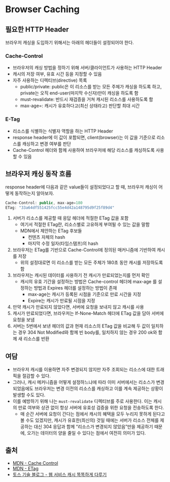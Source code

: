 # Browser Caching

## 필요한 HTTP Header

브라우저 캐싱을 도입하기 위해서는 아래의 헤더들이 설정되어야 한다.

### Cache-Control

* 브라우저의 캐싱 방법을 정하기 위해 서버/클라이언트가 사용하는 HTTP Header
* 캐시의 저장 여부, 유효 시간 등을 지정할 수 있음
* 자주 사용하는 디렉티브(directive) 목록
  * public/private: public은 이 리소스를 받는 모든 주체가 캐싱을 하도록 하고, private는 오직 end-user(마지막 수신자)만이 캐싱을 하도록 함
  * must-revalidate: 반드시 재검증을 거쳐 캐시된 리소스를 사용하도록 함
  * max-age=: 캐시가 유효하다고(최신 상태라고) 판단할 최대 시간

### E-Tag

* 리소스를 식별하는 식별자 역할을 하는 HTTP Header
* response header에 이 값이 포함되면, client(browser)는 이 값을 기준으로 리소스를 캐싱하고 변경 여부를 판단
* Cache-Control 헤더와 함께 사용하여 브라우저에 해당 리소스를 캐싱하도록 사용할 수 있음

## 브라우저 캐싱 동작 흐름

response header에 다음과 같은 value들이 설정되었다고 할 때, 브라우저 캐싱이 어떻게 동작하는지 알아보자.

```js
Cache-Control: public, max-age=180
ETag: "33a64df551425fcc55e4d42a148795d9f25f89d4"
```

1. 서버가 리소스를 제공할 때 응답 헤더에 적절한 ETag 값을 포함
   * 여기서 적절한 ETag란, 리소스별로 고유하게 부여될 수 있는 값을 말함
   * MDN에서 제안하는 ETag 후보들
     * 컨텐츠 자체의 hash
     * 마지막 수정 일자(타임스탬프)의 hash
2. 브라우저는 ETag를 기반으로 Cache-Control에 정의된 매커니즘에 기반하여 캐시를 저장
   * 위의 설정대로면 이 리소스를 받는 모든 주체가 180초 동안 캐시를 저장하도록 함
3. 브라우저는 캐시된 데이터를 사용하기 전 캐시가 만료되었는지를 먼저 확인
   * 캐시의 유효 기간을 설정하는 방법은 Cache-control 헤더에 max-age 를 설정하는 방법과 Expires 헤더를 설정하는 방법이 존재
     * max-age는 캐시가 등록된 시점을 기준으로 만료 시간을 지정
     * Expire는 캐시가 만료될 시점을 지정
4. 만약 캐시가 만료되지 않았다면, 서버에 요청을 보내지 않고 캐시를 사용
5. 캐시가 만료되었다면, 브라우저는 If-None-Match 헤더에 ETag 값을 담아 서버에 요청을 보냄
6. 서버는 5번에서 보낸 헤더의 값과 현재 리소스의 ETag 값을 비교해 두 값이 일치하는 경우 304 Not Modified와 함께 빈 body를, 일치하지 않는 경우 200 ok와 함께 새 리소스를 반환

## 여담

* 브라우저 캐시를 이용하면 자주 변경되지 않지만 자주 조회되는 리소스에 대한 트래픽을 절감할 수 있다.
* 그러나, 캐시 메커니즘을 어떻게 설정하느냐에 따라 이미 서버에서는 리소스가 변경되었음에도 브라우저는 변경 이전의 리소스를 캐싱하고 이를 계속 제공하는 상황이 발생할 수도 있다.
* 이를 예방하기 위해 나는 `must-revalidate` 디렉티브를 주로 사용한다. 이는 캐시의 만료 여부와 상관 없이 항상 서버에 유효성 검증을 위한 요청을 전송하도록 한다.
  * 매 순간 서버에 요청이 간다는 점에서 캐시의 혜택을 모두 누리지 못하게 된다고 볼 수도 있겠지만, 캐시가 유효한(최신의) 것일 때에는 서버가 리소스 전체를 제공하는 대신 304 응답과 함께 “리소스가 변경되지 않았음”만을 제공하기 때문에, 오가는 데이터의 양을 줄일 수 있다는 점에서 여전히 의미가 있다.

## 출처

* [MDN - Cache Control](https://developer.mozilla.org/ko/docs/Web/HTTP/Headers/Cache-Control)
* [MDN - ETag](https://developer.mozilla.org/ko/docs/Web/HTTP/Headers/ETag)
* [토스 기술 블로그 - 웹 서비스 캐시 똑똑하게 다루기](https://toss.tech/article/smart-web-service-cache)
